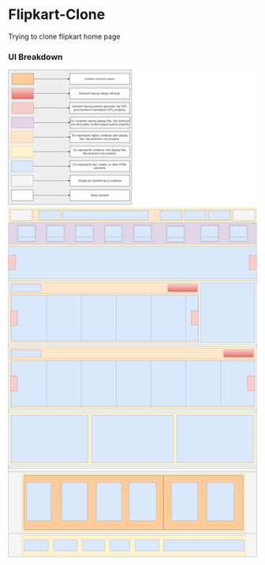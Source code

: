 # Flipkart-Clone
Trying to clone flipkart home page

### UI Breakdown

![Flipkart home page layout](https://github.com/Ashwary-Jharbade/Flipkart-Clone/blob/main/assets/draw.io/flipkart-layout.png)
 